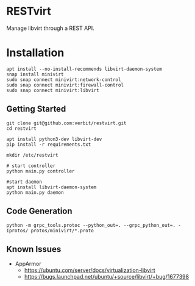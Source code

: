 # RESTvirt

Manage libvirt through a REST API.

# Installation

```shell
apt install --no-install-recommends libvirt-daemon-system
snap install minivirt
sudo snap connect minivirt:network-control
sudo snap connect minivirt:firewall-control
sudo snap connect minivirt:libvirt
```

## Getting Started

```shell
git clone git@github.com:verbit/restvirt.git
cd restvirt

apt install python3-dev libvirt-dev
pip install -r requirements.txt

mkdir /etc/restvirt

# start controller
python main.py controller

#start daemon
apt install libvirt-daemon-system
python main.py daemon
```

## Code Generation
```shell
python -m grpc_tools.protoc --python_out=. --grpc_python_out=. -Iprotos/ protos/minivirt/*.proto
```

## Known Issues

* AppArmor
  * https://ubuntu.com/server/docs/virtualization-libvirt
  * https://bugs.launchpad.net/ubuntu/+source/libvirt/+bug/1677398

